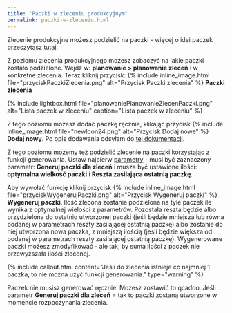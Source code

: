 ```yaml
---
title: "Paczki w zleceniu produkcyjnym"
permalink: paczki-w-zleceniu.html
---
```


Zlecenie produkcyjne możesz podzielić na paczki - więcej o idei paczek przeczytasz [tutaj](/paczki-zlecenia). 

Z poziomu zlecenia produkcyjnego możesz zobaczyć na jakie paczki zostało podzielone. Wejdź w: **planowanie > planowanie zleceń** i w konkretne zlecenia. Teraz kliknij przycisk: {% include inline_image.html file="przyciskPaczkiZlecenia.png" alt="Przycisk Paczki zlecenia" %} **Paczki zlecenia**

{% include lightbox.html file="planowaniePlanowanieZlecenPaczki.png" alt="Lista paczek w zleceniu" caption="Lista paczek w zleceniu" %}

Z tego poziomu możesz dodać paczkę ręcznie, klikając przycisk {% include inline_image.html file="newIcon24.png" alt="Przycisk Dodaj nowe" %} **Dodaj nowy**. Po opis dodawania odsyłam do [tej dokumentacji](/paczki-zlecenia).

Z tego poziomu możemy też podzielić zlecenie na paczki korzystając z funkcji generowania. Ustaw najpierw [parametry](/parametry-zlecen.html#paczki) - musi być zaznaczony parametr: **Generuj paczki dla zleceń** i musza być ustawione ilości: **optymalna wielkość paczki** i **Reszta zasilająca ostatnią paczkę**.

Aby wywołać funkcję kliknij przycisk {% include inline_image.html file="przyciskWygenerujPaczki.png" alt="Przycisk Wygeneruj paczki" %} **Wygeneruj paczki**. Ilość zlecona zostanie podzielona na tyle paczek ile wynika z optymalnej wielości z parametrów. Pozostała reszta będzie albo przydzielona do ostatnio utworzonej paczki (jeśli będzie mniejsza lub równa podanej w parametrach reszty zasilającej ostatnią paczkę) albo zostanie do niej utworzona nowa paczka, z mniejszą ilością (jeśli będzie większa od podanej w parametrach reszty zasilającej ostatnią paczkę). Wygenerowane paczki możesz zmodyfikować - ale tak, by suma ilości z paczek nie przewyższała ilości zleconej.

{% include callout.html content="Jeśli do zlecenia istnieje co najmniej 1 paczka, to nie można użyć funkcji generowania." type="warning" %}

Paczek nie musisz generować ręcznie. Możesz zostawić to qcadoo. Jeśli parametr **Generuj paczki dla zleceń** = tak to paczki zostaną utworzone w momencie rozpoczynania zlecenia.



